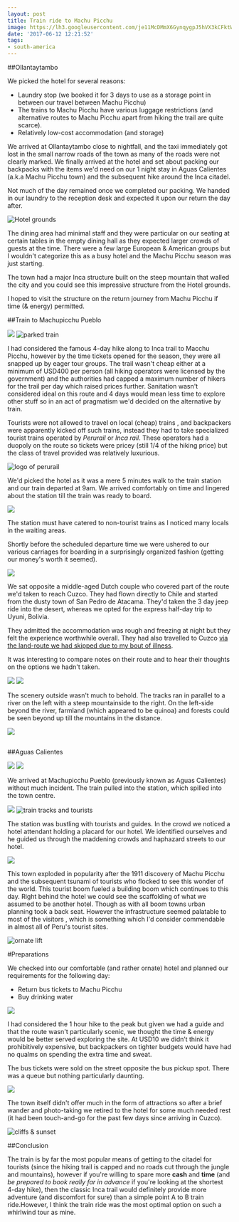 ```yaml
---
layout: post
title: Train ride to Machu Picchu
image: https://lh3.googleusercontent.com/je11McDMmX6GynqygpJ5hVX3kCFktWFmfrgr1MPzHEnVj-MSGcCdeu-ozaWnipAuHzNnsjuudTtp06ots0OnxtHyyognKDz04jOm7EOscC9AtCVkCkHslKZPWmnFwPvHhgZftC7TkXgjhQV-2p69DfcD3YuJ7yIoWoTDXK1CZNSUjzya540USLjpjXB2_ugNL9MNwPHFb2Dbs_mjaniOl_VxQuUB894dzWjWnDecobZBrsAzP6ox95zFPro9oRepZIaYY3b0frfFqUkj-NomwSIeAkvqkiMxhDV_Ndtxh9CWyyyBqlwUSAdjXf0zICbIeNwF1WnKckTE5Dv1IoAss2cdht-EUgKgUUhOOrAE6kHGyNcEEdElpAt_hEcos-hJlpIJ49MCLPEM6t58r9ZhfdKdJum-5Ll9w-wIXFwOqw-VRSkLUVAc9NGu0FTbjeV0CDU9jSTWg1FwXyn90LrAH7qkYSaR0OsfOARhvDB71p6sH2OLb_ZUWpqQiU-ZfmyqUcECu9kDIEN8mMZJNtF07b5mlGYTRm078IjcV6UqP1lq845nOSB3D4607hG0UrwtdQBS6_8_8Az04bIvmmlWeQZXjViWGkITkJEwcxtu_nQx9M52QXgPJfUxiaAqIciMHW6a4i6-rt3YHBa8XCpVSL-m8iI6xMUunPw=w1299-h974-no
date: '2017-06-12 12:21:52'
tags:
- south-america
---
```


##Ollantaytambo

<Map of route>

We picked the hotel for several reasons: 

* Laundry stop (we booked it for 3 days to use as a storage point in between our travel between Machu Picchu)
* The trains to Machu Picchu have various luggage restrictions (and alternative routes to Machu Picchu apart from hiking the trail are quite scarce).
* Relatively low-cost accommodation (and storage)

We arrived at Ollantaytambo close to nightfall, and the taxi immediately got lost in the small narrow roads of the town as many of the roads were not clearly marked. We finally arrived at the hotel and set about packing our backpacks with the items we'd need on our 1 night stay in Aguas Calientes (a.k.a Machu Picchu town) and the subsequent hike around the Inca citadel.

Not much of the day remained once we completed our packing. We handed in our laundry to the reception desk and expected it upon our return the day after.

<img src="https://lh3.googleusercontent.com/6kkLR0IA65tXtU8NldFxb-u8TomORigtEuZKviDVAqOKxb6Zx9FsehhwP6Gf-cyGqBorlKUezeVoqC-AGn6utc6aZYQCmdvqwKKkA8yIrGmOB2OSLQd7cdS9YPL4HWc2LdB8Fb-KjscErqrYYfjvunicOZlC-Pz1w6Q2rwd2d3EdZ-a5RbnZfnPK4ziNLEm7sqWg9ZMHCoHej7oFKxSQ6XfIP99FdK7bYPhM7g_mYR12v-EVhmaUL2yFn98DFXMF-EgSx03oB_JkvbTsIjg-5D1dZAasKuxXs4q1H8EaV2DeKEQyO1TSRZy8Py7yx3zsY1AuzUfYtayA-aXUwEXz7gND-RjGUKfv9ha-VrF06F5XVqKp1NuF8xZ0FoZQr8busBuiBVO6pVCdbLh75wEIqRe07mN4ZXdSHyjzJ4R7rWyBTbM3jNpdz3hBV85kKOpQCNJkx3cuifPN1VXUHrQD7yHAJkzp1Ex1VL1CR0YMeEPNh2QdVHZuEwvEFM29F2y11_xh5O8Xpp8EJOWnXUMtoxQgUrADtk1N5d6vcsSxWVe7Gmj_1EtkR7I39O5lJKIA9MyRbfBklhHtBZN9UGwzTbLLe0m6zGkvTJws5Yta9sWwNnfohuyRyYeJ4hcNwdZJXzJXWoMasEbtO7LqiFJW_QyNZ6u9-SFsoqE=w716-h954-no" alt="
Hotel grounds"/>

The dining area had minimal staff and they were particular on our seating at certain tables in the empty dining hall as they expected larger crowds of guests at the time. There were a few large European & American groups but I wouldn't categorize this as a busy hotel and the Machu Picchu season was just starting.

<photo of Ollyantambo site>

The town had a major Inca structure built on the steep mountain that walled the city and you could see this impressive structure from the Hotel grounds.

I hoped to visit the structure on the return journey from Machu Picchu if time (& energy) permitted.

##Train to Machupicchu Pueblo

<img src="https://lh3.googleusercontent.com/2IOkTU9UvbOxTNShdXIDFuROF5uH5O1W0OLFUM8OG9EQhYAs9FUmK0gVu-MP2vHN5iZJ74JedtfDqsscNEUgNOgR7-h7DUmkPxHEgfaLllumSCWPFxMt8cENe85YQJ1JAFYqgQJ5Ag5xTBeX_zbFpXYrWPPwNPQT0THZw26AIRkwdrAZP1jj9BFHbbkOfvwKjczZWvGeUq0_qkYWE7U8mz8MAeFGrC_w9_ux7haa8bI986xzUGNCQz-IFFroB_d3rDzfjb15lWeIzDz4kZ7AmK2MaW1s9XnsFrrjY-8ncJIt9J3kq2kyVP3Ry4gN55YleCjhD_Lo3Qr3IpOxII3HH3MPSdMYBmO1ML-vfjbZm6ijlWRg9GaAccz-MdnJHXJVBNtc2PHBVDMBdt12nAlYboGhJHzd-pEYgPLzCbmhtveq4XrptxV402evCbhxSGeBpCFgLGYPoIZj45UGvr9nSemGgyix2Tzfo2omONPkKxxlovgUjVPp21zNJOd0R6nhyqs9wYnpNhESlXBlRRqCftnH3uV1rWy3zyCELUaNr0Iye-tywirETaFWY6PSfveOF_6am-GRhHIByqSQWVsuBg2oswBO31t-SNcUNsvVhBhIZz-v6PDdcHUEOyHSkfw1-Lue6ZSNd3HBHpRI1UOGbqpcXmoqMhFfMYw=w716-h954-no"/>

<img src="https://lh3.googleusercontent.com/nK2gAPwDwZDM6BkWaIYgbi8GAN3d9NhUA691dwa3LI7rtd7joyVPjJx-fkAwCAiI44lSe5CjkUhzKUN3mm-BbRMOgOnGVkiTyN7HGseV_tDYyfdLLVyay76UhphWrMM04v7lDeoPTdj2JrTeB1hh5TuUTuZdp1LUebwAgjMQUfxS3X87iNu3n3EEpcJ0gPxcyzTMs4G8r8g_FnqPUiyDO7A5LmHeWC-TJIhlyNQaxI6SjmqctyZ9QpjHQg9qhTi5L7dJoSIqhlDvfZ8yKg3Q78hflhivU8hJxl4alwGdrC90-JawIgeG42JZRkGgWM43mWLtgp7Ncw4z8U8hWYGfOkAZgCs1DpANiTakblVKh8fLT11lLtYg3DFPU9TE95AWABDSRir31mQ6ha6NMkpXnjlh2S4eYhXIa4OX5xgM9q26bjzhMZzDKBbb8SH0sMtIiK2bRmJZoDx27nKTFMR8-KCiDLGoeX6SeVCPupEck738JyY1Mzg_46ARcYJUNoJfmWQiOFp8o3RvsvfQsngXjnAX-4VkI5EmDvfh6-8F1-11cLSVn4uImjfgkdiirmv5XnTDGKCz_dIwOZCXSQ6OOyetXD2Nfa0OeIR_R9_m4deZCvDIRHJtHL8smqGtrMZTTVLQrt370DMPtp8uOdJM0svWLf-6EXQpbrY=w716-h954-no" alt ="parked train"/>

I had considered the famous 4-day hike along to Inca trail to Macchu Picchu, however by the time tickets opened for the season, they were all snapped up by eager tour groups. The trail wasn't cheap either at a minimum of USD400 per person (all hiking operators were licensed by the government) and the authorities had capped a maximum number of hikers for the trail per day which raised prices further. Sanitation wasn't considered ideal on this route and 4 days would mean less time to explore other stuff so in an act of pragmatism we'd decided on the alternative by train.

Tourists were not allowed to travel on local (cheap) trains , and backpackers were apparently kicked off such trains, instead they had to take specialized tourist trains operated by *Perurail* or *Inca rail*. These operators had a duopoly on the route so tickets were pricey (still 1/4 of the hiking price) but the class of travel provided was relatively luxurious.

<img src="https://lh3.googleusercontent.com/wtcRq4llpiGIeE1e-LmbjuLs6PM4wu6e925Q4McjyS2gqACmRmrc49QSBp1vd_J8iMYe3pZDPxzOVVNQoEhDhpZC6oDT5fQEddjvuLwY3TDtWVWwYvIzk9S62au7LtruD1rewkgkUvTdUXA1UuZzN4kcABCOQKZXksflMsPsyOBokOIjs4c9ngBNlCFT65xJSRUobLBDiGgM3LLDjXYmM4P9sry05AUuFxB8F2_egimq6jLVRAei5m2ZY1r20fbUsBBbhX_1_9fso0fszKHWg0GL4pGfyzRpRBYw55AETOBvntWDCWOzEiAGjfJnbXPSkHMyx-XSH4bFSkoxU0SXyzGOVgZAhGAO7nL2n-xbiMkRzCUqNImmQZdYuTIQHEcJl07Cbv41g9-N9eY0VHiifhnPCok44XuXb2xQwyBLIym2EvpxXXG1g1fjCd28GyAZhxOpDI9LUAp_jMP2b6j9eWiv1WteU7TV3kjI4HreGb-4aArxWETMZRd0XpSc5bNZSPohOA_8r3AI1AIJskOUVXdql5TuLblo7FaQMqqAufSM2zUbO1mkK5zUAke91H-WVjXV6ufNgM0pbO_R95cEeOy5F4QT4RtN1Ggjw3hpEXOVSXMBOfkD0MTLzYW2weBiEksWx6XkWTpckVcqLmkSPDgNmsvYfEWuPVE=w1214-h911-no" alt="logo of perurail"/>

We'd picked the hotel as it was a mere 5 minutes walk to the train station and our train departed at 9am. We arrived comfortably on time and lingered about the station till the train was ready to board.

<img src="https://lh3.googleusercontent.com/7T51HYkOsyvVAgJfhkXwcnCUkN-4CUBA1gu-ad-yWmlHsADr8H53juXSGtjghJm-MWE1ShqoA8j_9j4gD1WG5S8cHHUyCO9cS7OlwJOuczJBnnzfbRstYmqs4k3P7eCPl5PM8HTHpCqBeB3IdsGD_44-by2K_7qUxqLQjM9qqtVxtGV1dZSqlfvrb1JecZmptErd9tUlv8qwwryT7EjncFJyuiQaAouGTbBS2HQAwDGitrJ-WqYAaVsYzgdts8yP1dU-cXi1p6dKUfhBEIAGJJi44pC7AqoGKClVPvINiSuSG08wgIiTzw7_4jh0QDu_MEqZhJikt5Lm7yIAqm5dreC6P_134lhhD3r94YZFM_X8023wwXEVmzo5YusX4UCtd9UFab4689dR03qYpQr0hIwXk2kOyodIHK3A0UnTEXk0gh0mMzYMhIFz3VxJmDmq3lykuvkoVTFjMD10FjZWm9Sk8V6qojJu-KAuIJ370Lxc2XxVEZLp_QrpabmDoFyVrWJ_C-iL-_SIHERoo8-R2hzcPwuYDukIWMoeU5NqMnBhzQjep095wKou8LItfkaoWlq9ZcaBHm6NVg_uCZA8ipk5vPieddayRoUhrBVpymO3RJ5f_CmulEYPmMHpwoT56AvnU_yHtbe4rcBeXFYrKhE803qI40DoM5Q=w716-h954-no"/>

The station must have catered to non-tourist trains as I noticed many locals in the waiting areas. 

Shortly before the scheduled departure time we were ushered to our various carriages for boarding in a surprisingly organized fashion (getting our money's worth it seemed).

<img src="https://lh3.googleusercontent.com/papmLa8rBNaCrcAT2zilzxOfiYppf_BnO-c_74IuWl2uNizJIWWr2C5ISiBJysgZ1QIDfMnbJXBOCaMwiFpvn0kxdfKLFO1vnEa9hWA2-bt-1gT53XQevtOBdIOWbfcH4KLJgOHBMwcKptJ2tUCeKhgNLXcrmsp34ReZLqBWV5fy9LK0GFnob64-mE6WpSZzPXNvKEQkLcxQZ1wxZwTUKeowz5K2Xny6h6AdzMRl0yuPuKJ2K5bdQ5H1MLEHFuHL8mFN4uy3HXhVEFo_Dt0sUG6IoMn1q16NnIJ5aWhdX30PVF-ctyu3rk33_iIHhPd-yh9_Y_DHFmt3U_-rwgiM1EiOVhRbi82afkRcClssodx5vK7X0V97YUhJpO1ytixTSR8BpHm7Ft37Ssagt48FPRNIeMMMbV5hCpIuKbiZHOOY37J4h6mCpH-5zpK2tDjHkoE-MBnL4EQCoHk7Xe_WxMzH0DsVtmNa13RYRzU9v8S2dl4gTvLfzWpAg1BWWjEVpEobFlR3y4vAyyvMe19dii3Txg_HzBkqIIkGenWbuLzcFymeLmRSigQXpvRf8IASZL6bjfnjAoO34ULLhBFkRNgBq-B8CNq1McOPclGQZi-Nl4n9V_3sfsqXbUcuEBLdadyn_86FVUJe8pgJ9PI0IBkmm5hkcJxm_nc=w1214-h911-no"/>

We sat opposite a middle-aged Dutch couple who covered part of the route we'd taken to reach Cuzco. They had flown directly to Chile and started from the dusty town of San Pedro de Atacama. They'd taken the 3 day jeep ride into the desert, whereas we opted for the express half-day trip to Uyuni, Bolivia.

They admitted the accommodation was rough and freezing at night but they felt the experience worthwhile overall. They had also travelled to Cuzco [via the land-route we had skipped due to my bout of illness](/2017/04/18/altiplano-road-to-cuzco/#laketiticaca).

It was interesting to compare notes on their route and to hear their thoughts on the options we hadn't taken. 

<img src="https://lh3.googleusercontent.com/OkfFgxi1XFaFw2swWKiP5r8JTFJQVNUkTDPNkZuWpe4N5U524ukPbXa1KSqLb5QuDcP4QIYGEpyRZxihrmVCLV8j2gv4G9tsuIjfScYiv91orompiOQUhx3oA42F8xK6Chs5X1qSUZkqCzPBkPYilmzFvVvmjqy7xzJSG7PM6Ff9OoN0k1dFolIydJsaffnXdE6ncQdGei6Aubu8tCJYBF5Gz_VWdHy7Ba8D5W8RH8JZ2TvaZglalNSjYUCP1MzmwIULeeWxKOWmUWnIcfUOEQC2YUhKtwgYRhC1YzX0aEgxyfomaxTothAnPD27V0r1WmJNi-z0K13TfXxsG-9fJ0uQBdHVMYS9cOzPTMzF1hUICN0OjNjJ4X-STztXa4YDgvsT7LrylCJFFicjD7R_FVV2eljOw-rrY6_tdpIUyTRlDQ-e6o-UUCHX4OxQIRLrgGLe0tLVlZozhBkoPyztnp7Vc5wGe91K0hoLRszZubf4bq_s-7DmzoatgQMobMpPpA0MLtDrxW4LdkzL7sw81uf99B-yckUFM154_JM-qUuW_g6qFgJ3HvaVBakwZOKb44-QpYGBbQvbrb-2lbEWqjiwh9VkhhZ0W50pNODQw3QNM22Nf_HkSRSpGKNH2O9dbQed8z4uq155LbIT8NzodVmOe-6EuZuabbc=w950-h713-no"/>

<img src="https://lh3.googleusercontent.com/TiyPMlk8ExS1NOJrPsJ-OCAxiaSsi4umPejZdfmkogqg7Jp3_wwDSlSs2mAZeIGuurXlm9fmsDX7WP_bJnPkYpEFcMezdAG_8U5JNZu541WuvEOY_h2UtJwYRtGvOuLtE3_qnuz2YLFc9p9_CX_7ksTSDIK5EH5jeART0L4JAdIz_n3vTMTIa3pSO8-zI9fYRi7-IvtVd6T20tWbMcjY5gPtxW5Y7zmNKP_-0bRizidd0PpxiH4wMNM5OiFzUDGdnsrdWpwS7KNT38Fois5a-4-9GXoYdoDPfpZV2AafY7y8PTuL_NohH6zmYXkP_EokYT9iz_hBMoPBD3KAKxMHfQn1tF8_hvPLbGvTwg02qN6DblRsId8ha4MJVUsWoLwwt2YKAQvzn77zCjhYbtM-Ws8VmMWl3XOwOLH4nJ5RgzthG4_OaRLNRBTlZO1jlKB1XJAG5ClDfeFGCLRI_gaJkp0mIWXZb4XlMMhbdk27PI7jsXoekJRGufBdcBXxig01_b6EqeXMJb_pjPPrQgfZYyGq6fNmqaJ8mHE6bApkon8uEBzsc3-6w1M-GajDsLRG-1M0dIbmERDAs0EFDbVbCUc4jNYpgQAoNYMxZJXbxjRlXbOUOkcL9cZ2IGuPUIyBRJ-xNox8uXgai07pwQErp4IqK7vmErCVxgI=w950-h713-no"/>

The scenery outside wasn't much to behold. The tracks ran in parallel to a river on the left with a steep mountainside to the right. On the left-side beyond the river, farmland (which appeared to be quinoa) and forests could be seen beyond up till the mountains in the distance.

<img src="https://lh3.googleusercontent.com/yKuaIOTl0qtYTvBArmti9FtIB-cLUOM-tObEwVEYFwj6bqZDQT-gLn7s7R_ub4YjJhjXk5qV3L8oJu2uwQf-tejskqe4qZ6c7A0z3H5vKoZzeFq6ZNGV8sSsKmjMnQMFL7ug4j1o-b7_i9WGokyXdMgPWsCD9pJIBm0X13M5JZJt9GhVMY990Cs6KTUhFn0IwsS5p49ijDh3HeQuqBlq4D4K2Ho09hFMigYsbo7DU_eJKMTxeCRMbSaK5qA_D7KqNTDn8mAov1eho7aGuiW5IPy6MImUK5NCDOhkQH4nG6Ump9n0EJIgoNTq7VvrjECmiIouJMNhI0Ww4NSU5I36ptO_Pspah_0qHjCQvav4xSrXym5znnE_2MEtRtDzl_yJVmhxNOUnCHQYMrIcszTWrYNdVVq_yQH2fT2qWAyxscY2aJt1pU-v0fvgPiZAGYw5YyYakttn-RAhI79VW5Fe5PfB9dVQVW_g3ZmfBvbSmF8sSMiZZ25p0pAUXqTmTkz5wzN7fCInAemU5whCwoRItPWAeWSBTQ6YVpsCa-Jk2rzLDjmN1v0sWmje1UzDlUUmFdOIqGtvKvAzLfeiGJ5JE_TMKn6hWu8CqAaLP0QV0oHhzcQ-VjbJc8US4FcB0ZJ0kw-dxKFlTf0h5-2StL1abXQH7_owdPaxl4g=w950-h713-no"/>

## 
##Aguas Calientes

<img src="https://lh3.googleusercontent.com/aYnagHti53JKFAR9-iV-dTlTF3xKI_IC6VX1T4a8jhQTuRIPNrQkd1fgv8XsFFS3BZiup97808IAPC-cQKChnCoFWELR6wvP8EfE6TAAGbVx-M8lghoJn9Fh2iGYzSl3vqCGgQaPbqcNbHSmseggjyh7PXmsSogFcmatQK2lqOx0FkeDVFS2I-voYyBxuqrLDsZ06cXMWz9f2RKsZazTHvzoeZ3oipXuHm6vgT286daOiltH9nrz7WntVPIF8MV6wAVaahjtJe7X7YkuVFuQcZmHf8o9KuEscDkq18jVzYn_f0JpOm8QXi7pBO-71uDTMfOVL19q9eaD7hKxdPP-7qTUdxTH3wIxBSdDv1TizaQztBSsefVVSxcE-e94UGAiNpP7x32mLlVUVPiGf0VdYGWWIUVgCqPtwuQCsN7Vcy8txUmNhtMKpWBqCITu8N-pAsKiuEndWPjFTfHYGKq2DRcisFcfYGHJsDolHrA2hfIUIJjfi8qgpZ3lR38lj5x0VTwWbj7iyXJe3HByelO5S1Fhm0sOXy3ZTqnQCVrJNqeKeTiGn7vr_RxjCQdTnZNQ27vTuBQL--zkp0lXTjwf7QA5fWL2dmCiMnR70WsCCgPeITz9kUd-3afAvFK6TavDR3Qe4pRmPAUpQcZxxoP2CjA6DTLvbsV3V2c=w716-h954-no"/>

<img src="https://lh3.googleusercontent.com/cnBHx4zDGiF-iNF0caVwabQIHcfdXXezlGFLmUWc8PB5C1_5OW66wP8sli8SnnrbHUG808A2-1cA6YqAOLXOEi4odYttI_EMu9LQTzyZIUwA554FXTsbDet4KAfIMZ9fLjPUf3S2UbLmnrjaqjfWGztbFQSuW_6-nOinxjoE6FBRY55aeBqhj0gk4k1Co9u1wuZgEI86kUjvqA735GyvLRtg3e5LDRRtmFb_5IxytfvDk6vqzRlBET6VmArrzX3zfYESxGN1KOnjYA6rwahe7MoymwfbWhPOnE48glCGuY7C4YJhna4o1WzfEiACRzVzceVF6nttMUycB0KLfF8Ga08pkl82A8_pB0ivVwBozKEAdGGQt5PYXGOs1S9M41x0Xi11hUIeQdIuVAnFR26nuBTbf8uhB63K0MokevQWg8KPatH51DDeme2XDEzOSSvuTxhet9jOxuPcyKc0psgkvKlBfNLuo7Udt31EQ-8F_-WdEbzxYQHUEsmIsXh5LZFDp48lHSt5vrewOI8iFwLCD2F10RWiM7-GrghPTti-UAKWKvvmZ9ji1Tuolno_qeBoiaOvSJe5fGrfIDNLmj-QIUcMrJ03DywWatAYOhrdFdldlicEjVYL3mjZGnZrrAAjqpsjVrdktOpZ4brqZnaFJPziTd8k4uU-Fww=w950-h713-no"/>

We arrived at Machupicchu Pueblo (previously known as Aguas Calientes) without much incident. The train pulled into the station, which spilled into the town centre.

<img src="https://lh3.googleusercontent.com/4MJ1GjwPtyZs4G2M1eqJ40OFTGtLFZxTMZh_PAipxwNkMpQ1kH1KtaJwKidZDwalixhery_0dZMCo21hDyyN-lZc0h5zoNFljLRw3vKmGfpQ1dAwq7YhxLe2RQO-Gfk_JKRgytFrXzqsi_B-VxZeXCE5O2YjsIuOqUiPBKhD21CQeMjiQTZ1H6ACJHcG-3xRg7HBnfAccpAYyR0nwK2RlczyJP2rnHekbKn64XlWcKSyAXD6p75v_UqXGf7B9--8uK47a85x8AScuSwQ23lbW85vkQ-lbBhCiqhsHgSx2L8IJkws_Eb-Of1dAPVRbl_Js5rnLooHY8nEds6kI1kIFh914ANKtus2SPZvVyX2DNAHyBVK-la1ZBeH497bi1J-2mstIByWkbvm5v2z6yjvECZ9GqlLXnujrnlesJzO5bJrb3K4Fbbm5oob-4WH8pebaLymrBEQNNsiWihJBK4nxlsbiG4CmhbBK99Ex4TTMCeCKb5Na0ET4NWiLPMoUGrNBEM-dF8ymR3TSk5aueZyye80hCP8yDVPLOBsmeS53_D2EXz9fOKa8IgG-dbwgTgbUlEwdCv6eIJ-Cxta1e1kzM7PlJl1xadEKkfC-7AUG8J6gjSjU4WEoJZsY6jHnBjT89LWsx7qpitNUNSUqJEx1A-2Vg4FY-ZII9o=w950-h713-no"/>

<img src="https://lh3.googleusercontent.com/papmLa8rBNaCrcAT2zilzxOfiYppf_BnO-c_74IuWl2uNizJIWWr2C5ISiBJysgZ1QIDfMnbJXBOCaMwiFpvn0kxdfKLFO1vnEa9hWA2-bt-1gT53XQevtOBdIOWbfcH4KLJgOHBMwcKptJ2tUCeKhgNLXcrmsp34ReZLqBWV5fy9LK0GFnob64-mE6WpSZzPXNvKEQkLcxQZ1wxZwTUKeowz5K2Xny6h6AdzMRl0yuPuKJ2K5bdQ5H1MLEHFuHL8mFN4uy3HXhVEFo_Dt0sUG6IoMn1q16NnIJ5aWhdX30PVF-ctyu3rk33_iIHhPd-yh9_Y_DHFmt3U_-rwgiM1EiOVhRbi82afkRcClssodx5vK7X0V97YUhJpO1ytixTSR8BpHm7Ft37Ssagt48FPRNIeMMMbV5hCpIuKbiZHOOY37J4h6mCpH-5zpK2tDjHkoE-MBnL4EQCoHk7Xe_WxMzH0DsVtmNa13RYRzU9v8S2dl4gTvLfzWpAg1BWWjEVpEobFlR3y4vAyyvMe19dii3Txg_HzBkqIIkGenWbuLzcFymeLmRSigQXpvRf8IASZL6bjfnjAoO34ULLhBFkRNgBq-B8CNq1McOPclGQZi-Nl4n9V_3sfsqXbUcuEBLdadyn_86FVUJe8pgJ9PI0IBkmm5hkcJxm_nc=w950-h713-no" alt="train tracks and tourists"/>

The station was bustling with tourists and guides. In the crowd we noticed a hotel attendant holding a placard for our hotel. We identified ourselves and he guided us through the maddening crowds and haphazard streets to our hotel.

<img src="https://lh3.googleusercontent.com/lPvYhS55NN0fp8Zm7sVVB0Fm7Jim6nkAWglrE4a2KKkCnoeuOA2j2R7GDQe91-ySH-KiSS9BYc6qEwrJmJElxRCegXETijOBesbcJNB0HNG62WmVTOLh_26uWckkx9FUUBJTRCU8y055ggDu950l0orpAqMRJqjZzf9YyfZvQ2QMqpOdcqK6ogSC6RCGH1uTtf_ITLZUIRKuZe4DBRb5VS5vtkQWinFRDk8aJ4GIUY6MOzyHK2tZ6eEU2lRce9L4s9CcQzQS-HuQUzh7mxaHZ6G4OlZow63992Y15OGF4Sw1hhXX7Wto9cupYlP7smZohuroLJs1UvHTD2VL9e8Iq6xn2-Fu0r8baZDzAeioEGLXmXerM-CxRZFw40gx2coMV0XBmf13rL6ZSv5n6uoP31nhKV93Z2xMT_buPeEZGbwWERvLlh9BUmWrcg4HVuKlHSf3bu4RggvVwyLjNdK92gYZ51gjFRek0AVfCKKgjfLtoPqnpnCl91DqhmrfnWzvEPWjG9Fs3KdwiidNo1rt_8-Y38mxsNg2ustOebjWByHRJk3U2ZGQuooOZBDi7VR_C4Tu50P4KAMQv1G_Csaf6ZNUV3kaEwBGZS35efuFz1n85894MJ6FNVtqoo9sGrQooSDgYnMmOfSl-1vV3TG_DF7LjGtc8xpUyKY=w1214-h911-no"/>

This town exploded in popularity after the 1911 discovery of Machu Picchu and the subsequent tsunami of tourists who flocked to see this wonder of the world. This tourist boom fueled a building boom which continues to this day. Right behind the hotel we could see the scaffolding of what we assumed to be another hotel. Though as with all boom towns urban planning took a back seat. However the infrastructure seemed palatable to most of the visitors , which is something which I'd consider commendable in almost all of Peru's tourist sites.

<img src="https://lh3.googleusercontent.com/q3tW-HQOFb21ebevwrFbJz9O1xXpBY8oinPW_Vy92wWF1WhesI8IMwx9sttV-dTzOen8k24soYWla0EnUIhpm9leQwtPurbv6sfFaL_rAJ6ANedmSDhNe-D5pmz7SoKip1oWCHF94O8pIJJE2Z97ImdnuwZ2X82zqcufhj2HEQZn4lXCeDmafiQcrib3qd1m3ipZF85DiytFTv87NlUeeONEUXTVDUJZrRnWV4C97Bw5iazpBNtbspU94VIoxTa98BykX3Uv2bxuRT9DCAGEVkgeW9hefNTug7Xkmm4WzI3BoxYCzXMaRQm-MoMH9G6rxRlSCQlVZn-frPc-ecbqhaVfy2xNdHF8fohcQ-_J9E7gXhcFeiSKsKje3MX63Wb0T0t3xr-uLQj-NucxuXH9Xvztjzqp0re4_AZOXOaCSt6a3IjE4S_2WxuJ0LIsl3TXkkqI7WzFydKMebsG15O3rIfkBr52F7in9f_TshNb_KYR6ZHHKDSrV_miNi95td6a5uWbUWZN4X7MqVUr4Kt1nhmZy7E0TjXuOt5aoEF5_maxJna5gJ1CLmWy6RDTFU3JLCe_9iRqtSfvBN7YK-mn4zjJ0N45LjuP-DUJ1eac7GK1DtykbjO15SS68lFnlUdpkPxwrOrib8RsHMbRuja_3cRSY9BE0LJ1IY4=w537-h954-no" alt="ornate lift"/>

#Preparations

We checked into our comfortable (and rather ornate) hotel and planned our requirements for the following day:

* Return bus tickets to Machu Picchu
* Buy drinking water

<img src="https://lh3.googleusercontent.com/a9jvKfCQ4Av2bEGR8x0f8tVTUdsXZUb565V4cnFBHjOdX70OcavUcSmhb2AcUdQXSA1eNhEOAjidGvXHIAtPdLO0PsQnp_KXUyKr63-7eqTUdkjGJuoYhcOohKaBqbSsgWyfH5uj-ERu6cS8UHTVOR1fNFFKedUyw7rLYwb9XhyyDtnv4oPcwpmdOA9fAVDJ7iJHBKmZ3DNKeex7l7dekZ4tbPth0mzYVeROAbC2jkM3YWMMd9jBElW1WObAVYBOgLSOph-17KgvGVH6xkqMLMOK63qRLGP2E3iPHo05XKq81gzz-pzRf2EGVNGhNqaHFupY5eE2J3Zg0JHQPb3CvMnwJeVyiG3AVlBjsaA9WBLL08fy_ZwFbyt22_wR7aKVmIYUdtLJWjZ6z96uNkva_7_NnLEcHYPgxXRPA12o1ggVTxr2vsTg84xfWepVQaoBK_l3-cK8fUv1dCH_RpCUaCzkBqQRZEkKlSvZOjHOmK0hRr-HBw-7V8K83vgLKYWAAYdzhN3HGr9t91iwy4-uI44qtKDecyNQzDxCucgk3RHFFyx9gflnwkcJIbCVnDJzeNVr6s4m_QeBHYf6Gcjrc1jMZ8rfRtBA2mySUlAal6G9S_G6nAL8_ffHaYI6D2x8KwFeopMEGqA76X8uXwaA-jJvKbALOeTRIQ8=w950-h535-no"/>

I had considered the 1 hour hike to the peak but given we had a guide and that the route wasn't particularly scenic, we thought the time & energy would be better served exploring the site. At USD10 we didn’t think it prohibitively expensive, but backpackers on tighter budgets would have had no qualms on spending the extra time and sweat.

The bus tickets were sold on the street opposite the bus pickup spot. There was a queue but nothing particularly daunting.

<img src="https://lh3.googleusercontent.com/vZUgEVYeq2IhNjCMLPLyVx1ZglnkZUSyRomWQOwo-NxexNbs0AcYv1bmJTMp3twDES5d5pHPzgafdzJBWZzPG66gk1_z1MnlcakbByJRaGpvn-G2rd2g2oeQ1GgVB1_1eON-takAYUmehzqRAD_4dNUarEC3jOxLTjKLwV47WOt3YjjRy_8j6tR3ONn9NlbgYDj11ucU9-PVnClRV23Pxpa4qoY3115F55RsNi1jup9RqY00YajqZNZ7M9PCYU_gessqj7QIGC1Ps73rKUv-UR0JDzj3iezRzZDT9ZWZyAoOWUm4rnqI-Z4pmLjst-P4sJr9Mk8MPUO5B2V2CR1bw7LfDd4X46-oWysjN5seu79RE0Bz4bDbi5MT1EpvO41viVh7iF0XE2knwyLdH8M_IcpETEhYn4JJ3GM207LXq_ZMFwdOizP8dIacVehnMnzg5fanvsTxYPe82LaW0Uljmu-ZhsbHIFQTq9B9voWBAVYjIl5_WBZMmYEaTZWupLcJIMaMuprMDYE2tvapIY1q4p1-_W7dcyadGgkezbBji6qjOcP47r5t0bJkw9GbeDzYzyiob8zspnpM601uZQtQb_elQfPQ1Bdyu7aPs2Lq1YUxPrepwwiqTe9JP19SqD04UsjN_qw6W7ywLV63ewCyimvdnCr6H2CpmxY=w731-h974-no"/>

The town itself didn't offer much in the form of attractions so after a brief wander and photo-taking we retired to the hotel for some much needed rest (it had been touch-and-go for the past few days since arriving in Cuzco).

<img src="https://lh3.googleusercontent.com/LeN6DBkq1QhKonCgga76sWesDKZ8z7KKnIIvsCwBpjyMl52Rqap96SC4SicJnRmwGM7h2taQS4Cwi6T-o1mXgFJHwqE_6ka4y8g7mY1xJeJw-knGxcK3xTpGW43TE4MMnof1jBIvXvDxPQgC7aaHhtMfNi8V_RAY11hMwQAcN63ZosvPBQsBAOSOtKbgKOwWk6laIUnRabMO-XzkGvMQHZrxm4Lzu9gkElAVPFJDXdqAXDTryLkaZdW42sm82kaHHoMHQ3BxodaZFo7zH5EMfU8GP1N4MP87Tn1bDr8RNqhCWnXJ0qT3R61qzlSLz2YE8982U3z7y5XO1xJ5COPXiAUBkdmwwV7MmBllye_tUgwCmjn-kUo0HZl6b8JNw2yFNhQXBpjIKU1EI5Ct1CdVBWLmmdcrZ9vdEm3D8cLiblsEz-aNQiZh-qmBby8G9FzKEgyqz4CPDP_e3Key75YdM2xIdkN2Vj8jyijf_7cz4Wn3rHS6vhO0eIuxTqD_X7g5yZw034cfmMNmqlGe8CnVD76MXzoqeapb5qsea5ecgA3htKphnPhFfbDpIs7VDZ6GpxFwA3AQ4UiDBdbcgRrE7hNmLHwZMwNOqTaB5byu43jnsut5FQ2GDtAm-RSZ8DxMYDn3ZCGCENrbUYlisnFeyCjXoQGFq3tMy0Q=w716-h954-no" alt="cliffs & sunset"/>

##Conclusion

The train is by far the most popular means of getting to the citadel for tourists (since the hiking trail is capped and no roads cut through the jungle and mountains), however if you're willing to spare more **cash** and **time** (and *be prepared to book really far in advance* if you're looking at the shortest 4-day hike), then the classic Inca trail would definitely provide more adventure (and discomfort for sure) than a simple point A to B train ride.However, I think the train ride was the most optimal option on such a whirlwind tour as mine.